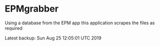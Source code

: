 # EPMgrabber
Using a database from the EPM app this application scrapes the files as required


Latest backup: Sun Aug 25 12:05:01 UTC 2019
